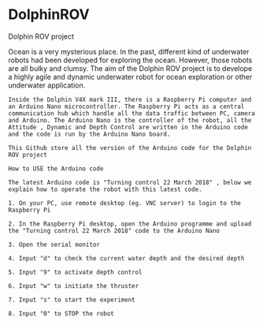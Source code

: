 # DolphinROV
Dolphin ROV project

  Ocean is a very mysterious place. In the past, different kind of underwater robots had been developed for exploring the ocean. However, those robots are all bulky and clumsy. The aim of the Dolphin ROV project is to develope a highly agile and dynamic underwater robot for ocean exploration or other underwater application. 
  
    Inside the Dolphin V4X mark III, there is a Raspberry Pi computer and an Arduino Nano microcontroller. The Raspberry Pi acts as a central communication hub which handle all the data traffic between PC, camera and Arduino. The Arduino Nano is the controller of the robot, all the Attitude , Dynamic and Depth Control are written in the Arduino code and the code is run by the Arduino Nano board.
    
    This Github store all the version of the Arduino code for the Dolphin ROV project
    
    How to USE the Arduino code
    
    The latest Arduino code is "Turning control 22 March 2018" , below we explain how to operate the robot with this latest code.
    
    1. On your PC, use remote desktop (eg. VNC server) to login to the Raspberry Pi
    
    2. In the Raspberry Pi desktop, open the Arduino programme and upload the "Turning control 22 March 2018" code to the Arduino Nano
    
    3. Open the serial monitor
    
    4. Input "d" to check the current water depth and the desired depth
    
    5. Input "9" to activate depth control
    
    6. Input "w" to initiate the thruster
    
    7. Input "s" to start the experiment
    
    8. Input "0" to STOP the robot
